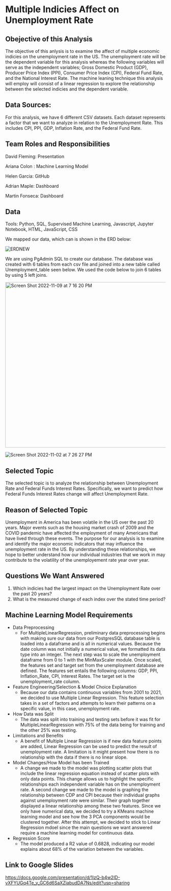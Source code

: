 # Multiple Indicies Affect on Unemployment Rate

## Obejective of this Analysis
The objective of this anlysis is to examine the affect of multiple economic indicies on the unemployment rate in the US. The unemployment rate will be the dependent variable for this analysis whereas the following variables will serve as the independent variables; Gross Domestic Product (GDP), Producer Price Index (PPI), Consumer Price Index (CPI), Federal Fund Rate, and the National Interest Rate. The machine leaning technique this analysis will employ will consist of a linear regression to explore the relationship between the selected indicies and the dependent variable.   

## Data Sources:
For this analysis, we have 6 different CSV datasets. Each dataset represents a factor that we want to analyze in relation to the Unemployment Rate. This includes CPI, PPI, GDP, Inflation Rate, and the Federal Fund Rate.

## Team Roles and Responsibilities



David Fleming: Presentation

Ariana Colon : Machine Learning Model

Helen Garcia: GitHub

Adrian Maple: Dashboard

Martin Fonseca: Dashboard

## Data
Tools: 
Python, SQL, Supervised Machine Learning, Javascript, Jupyter Notebook, HTML, JavaScript, CSS

We mapped our data, which can is shown in the ERD below:

![ERDNEW](https://user-images.githubusercontent.com/108022219/199629591-831249d7-e8e6-4d46-8c64-de55ae7df61b.png)



We are using PgAdmin SQL to create our database. The database was created with 6 tables from each csv file and joined into a new table called Unemployment_table seen below. We used the code below to join 6 tables by using 5 left joins.

<img width="520" alt="Screen Shot 2022-11-09 at 7 16 20 PM" src="https://user-images.githubusercontent.com/107590196/200969479-204a8aeb-f9e7-4ace-affd-03d9e3a7a0d9.png">


![Screen Shot 2022-11-02 at 7 26 27 PM](https://user-images.githubusercontent.com/107590196/199621018-86c851d5-8eb9-49e1-8078-5c65c73f5bcf.png)



## Selected Topic
The selected topic is to analyze the relationship between Unemployment Rate and Federal Funds Interest Rates. Specifically, we want to predict how Federal Funds Interest Rates change will affect Unemployment Rate.

## Reason of Selected Topic
Unemployment in America has been volatile in the US over the past 20 years. Major events such as the housing market crash of 2009 and the COVID pandemic have affected the employment of many Americans that have lived through these events. The purpose for our analysis is to examine and identify the major economic indicators that may influence the unemployment rate in the US. By understanding these relationships, we hope to better understand how our individual industries that we work in may contribute to the volatility of the unemployement rate year over year.  

## Questions We Want Answered
1. Which indicies had the largest impact on the Unemployment Rate over the past 20 years?
2. What is the measured change of each index over the stated time period? 

## Machine Learning Model Requirements
* Data Preprocessing
    * For MultipleLinearRegression, preliminary data preprocessing begins with making sure our data from our PostgresSQL database table is loaded into a dataframe and is all in numerical values. Because the date column was not initially a numerical value, we formatted its data type into an integer. The next step was to scale the unemployment dataframe from 0 to 1 with the MinMaxScaler module. Once scaled, the features set and target set from the unemployment database are defined. The features set entails the following columns: GDP, PPI, Inflation_Rate, CPI, Interest Rates. The target set is the unemployment_rate column.
* Feature Engineering/Selection & Model Choice Explanation
    * Because our data contains continuous variables from 2001 to 2021, we decided to use Multiple Linear Regression. This feature selection takes in a set of factors and attempts to learn their patterns on a specific value, in this case, unemployment rate.
* How Data was Split
    * The data was split into training and testing sets before it was fit for MultipleLinearRegression with 75% of the data being for training and the other 25% was testing.
* Limitations and Benefits
    * A benefit of Multiple Linear Regression is if new data feature points are added, Linear Regression can be used to predict the result of unemployment rate. A limitation is it might present how there is no relationship with the data if there is no linear slope.
* Model Changes/How Model has been Trained
   * A change we made to the model was plotting scatter plots that include the linear regression equation instead of scatter plots with only data points. This change allows us to highlight the specific relationships each independent variable has on the unemployment rate. A second change we made to the model is graphing the relationship between CDP and CPI because their individual graphs against unemployment rate were similar. Their graph together displayed a linear relationship among these two features. Since we only have numerical data, we decided to try a KMeans machine learning model and see how the 3 PCA components would be clustered together. After this attempt, we decided to stick to Linear Regression mdoel since the main questions we want answered require a machine learning model for continuous data. 
* Regression Score
   * The model produced a R2 value of 0.6828, indicating our model explains about 68% of the variation between the variables.
## Link to Google Slides

https://docs.google.com/presentation/d/1lzQ-b4w2ID-vXFYUGq4Te_y_GC6d6SaXZiabudDA7Ns/edit?usp=sharing
